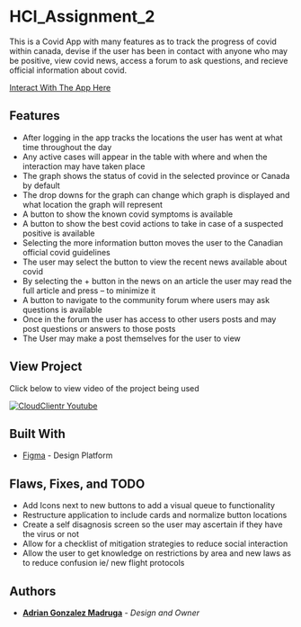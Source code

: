 # HCI_Assignment_2
This is a Covid App with many features as to track the progress of covid within canada, devise if the user has been in contact with anyone who may be positive, view covid news, access a forum to ask questions, and recieve official information about covid.

[Interact With The App Here](https://www.figma.com/file/hjUMSnI6iCrXtievJCdP52/HIC-Covid-App-2?node-id=0%3A1)

## Features
*	After logging in the app tracks the locations the user has went at what time throughout the day
*	Any active cases will appear in the table with where and when the interaction may have taken place
*	The graph shows the status of covid in the selected province or Canada by default
*	The drop downs for the graph can change which graph is displayed and what location the graph will represent
*	A button to show the known covid symptoms is available
*	A button to show the best covid actions to take in case of a suspected positive is available
*	Selecting the more information button moves the user to the Canadian official covid guidelines
*	The user may select the button to view the recent news available about covid
*	By selecting the + button in the news on an article the user may read the full article and press – to minimize it
*	A button to navigate to the community forum where users may ask questions is available
*	Once in the forum the user has access to other users posts and may post questions or answers to those posts
*	The User may make a post themselves for the user to view


## View Project
Click below to view video of the project being used

[![CloudClientr Youtube](https://i9.ytimg.com/vi/I3wWUeameHs/mq1.jpg?sqp=COjhsv0F&amp;rs=AOn4CLCGojkGjUdmwAreSixRCcpWw-Ynlw)](https://youtu.be/I3wWUeameHs "HCI Assignment 2")

## Built With

* [Figma](https://www.figma.com/) - Design Platform

## Flaws, Fixes, and TODO

* Add Icons next to new buttons to add a visual queue to functionality
* Restructure application to include cards and normalize button locations
* Create a self disagnosis screen so the user may ascertain if they have the virus or not
* Allow for a checklist of mitigation strategies to reduce social interaction
* Allow the user to get knowledge on restrictions by area and new laws as to reduce confusion ie/ new flight protocols


## Authors

* **[Adrian Gonzalez Madruga](https://github.com/Adrian-Gonzalez-Madruga)** - *Design and Owner*
